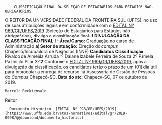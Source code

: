         CLASSIFICAÇÃO FINAL DA SELEÇÃO DE ESTAGIÁRIOS PARA ESTÁGIOS NÃO-OBRIGATÓRIOS  

 O REITOR DA UNIVERSIDADE FEDERAL DA FRONTEIRA SUL (UFFS), no uso de suas atribuições legais e em conformidade com o [EDITAL Nº 969/GR/UFFS/2019](https://www.uffs.edu.br/atos-normativos/edital/gr/2019-0969) (Seleção de Estagiários para Estágios não-obrigatórios), divulga a classificação final.  **1 DIVULGAÇÃO DA CLASSIFICAÇÃO FINAL** **I - Área/Curso:** Graduação no curso de Administração **a) Setor de atuação:**  Direção do *campus*  Chapecó/Incubadora de Negócios (INNE)     **Candidatos**   **Classificação**     Rivaldo de Almeida Arruda   1º     Daiane Izabele Ferreira de Souza   2º     Pâmela Pazini do Pilar   3º       **2**  Conforme o [EDITAL Nº 969/GR/UFFS/2019](https://www.uffs.edu.br/atos-normativos/edital/gr/2019-0969), após a divulgação da classificação, os candidatos terão o prazo de um (01) dia útil para protocolar a entrega de recurso na Assessoria de Gestão de Pessoas do *Campus*  Chapecó-SC.        **Data do ato:** Chapecó-SC, 07 de outubro de 2019.   
 

    Marcelo Recktenvald   
 Reitor 

      Documento Histórico  [EDITAL Nº 998/GR/UFFS/2019](https://www.uffs.edu.br/atos-normativos/edital/gr/2019-0998/@@download/documento_historico)     
      